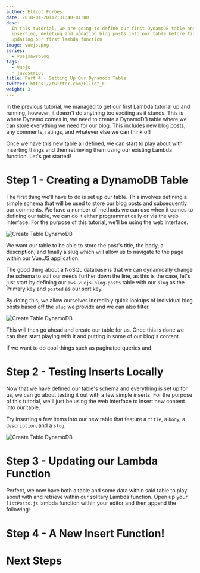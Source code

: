 ```yaml
---
author: Elliot Forbes
date: 2018-04-20T12:31:40+01:00
desc:
  In this tutorial, we are going to define our first DynamoDB table and try
  inserting, deleting and updating blog posts into our table before finally
  updating our first lambda function
image: vuejs.png
series:
  - vuejsawsblog
tags:
  - vuejs
  - javascript
title: Part 4 - Setting Up Our Dynamodb Table
twitter: https://twitter.com/Elliot_F
weight: 3
---
```


In the previous tutorial, we managed to get our first Lambda tutorial up and
running, however, it doesn't do anything too exciting as it stands. This is
where Dynamo comes in, we need to create a DynamoDB table where we can store
everything we need for our blog. This includes new blog posts, any comments,
ratings, and whatever else we can think of!

Once we have this new table all defined, we can start to play about with
inserting things and then retrieving them using our existing Lambda function.
Let's get started!

# Step 1 - Creating a DynamoDB Table

The first thing we'll have to do is set up our table. This involves defining a
simple schema that will be used to store our blog posts and subsequently our
comments. We have a number of methods we can use when it comes to defining our
table, we can do it either programmatically or via the web interface. For the
purpose of this tutorial, we'll be using the web interface.

![Create Table DynamoDB](https://images.tutorialedge.net/images/vuejs-blog-aws/screenshot-04.png)

We want our table to be able to store the post's title, the body, a description,
and finally a slug which will allow us to navigate to the page within our Vue.JS
application.

The good thing about a NoSQL database is that we can dynamically change the
schema to suit our needs further down the line, as this is the case, let's just
start by defining our `aws-vuejs-blog-posts` table with our `slug` as the
Primary key and `posted` as our sort key.

By doing this, we allow ourselves incredibly quick lookups of individual blog
posts based off the `slug` we provide and we can also filter.

![Create Table DynamoDB](https://images.tutorialedge.net/images/vuejs-blog-aws/screenshot-05.png)

This will then go ahead and create our table for us. Once this is done we can
then start playing with it and putting in some of our blog's content.

If we want to do cool things such as paginated queries and

# Step 2 - Testing Inserts Locally

Now that we have defined our table's schema and everything is set up for us, we
can go about testing it out with a few simple inserts. For the purpose of this
tutorial, we'll just be using the web interface to insert new content into our
table.

Try inserting a few items into our new table that feature a `title`, a `body`, a
`description`, and a `slug`.

![Create Table DynamoDB](https://images.tutorialedge.net/images/vuejs-blog-aws/screenshot-08.png)

# Step 3 - Updating our Lambda Function

Perfect, we now have both a table and some data within said table to play about
with and retrieve within our solitary Lambda function. Open up your
`listPosts.js` lambda function within your editor and then append the following:

# Step 4 - A New Insert Function!

# Next Steps
